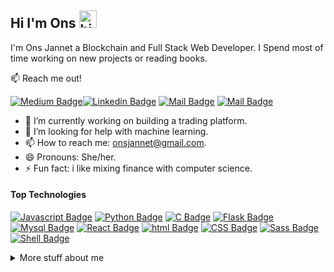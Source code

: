 ## Hi I'm Ons <img src="https://user-images.githubusercontent.com/1303154/88677602-1635ba80-d120-11ea-84d8-d263ba5fc3c0.gif" width="28px" alt="hi">

I'm Ons Jannet a Blockchain and Full Stack Web Developer. I Spend most of time working on new projects or reading books.

:mailbox: Reach me out!

[![Medium Badge](https://img.shields.io/badge/OnsJannet-12100E?style=for-the-badge&logo=medium&logoColor=white)](https://onsjannet.medium.com/)[![Linkedin Badge](https://img.shields.io/badge/-Ons-0e76a8?style=flat&labelColor=0e76a8&logo=linkedin&logoColor=white)](https://www.linkedin.com/in/ons-ben-jannet-227197176/) [![Mail Badge](https://img.shields.io/badge/-@onssheckler-e84393?style=flat&labelColor=e84393&logo=instagram&logoColor=white)](https://www.instagram.com/onssheckler/) [![Mail Badge](https://img.shields.io/badge/-OnsJannet-c0392b?style=flat&labelColor=c0392b&logo=gmail&logoColor=white)](mailto:isonsjannet@gmail.com)



- 🔭 I’m currently working on building a trading platform.
- 🤔 I’m looking for help with machine learning.
- 📫 How to reach me: onsjannet@gmail.com.
- 😄 Pronouns: She/her.
- ⚡ Fun fact: i like mixing finance with computer science.

#### Top Technologies



 [![Javascript Badge](https://img.shields.io/badge/JavaScript-F7DF1E?style=for-the-badge&logo=javascript&logoColor=black)](#) [![Python Badge](https://img.shields.io/badge/Python-3776AB?style=for-the-badge&logo=python&logoColor=white)](#) [![C Badge](https://img.shields.io/badge/C-00599C?style=for-the-badge&logo=c&logoColor=white)](#) [![Flask Badge](https://img.shields.io/badge/Flask-000000?style=for-the-badge&logo=flask&logoColor=white)](#) [![Mysql Badge](https://img.shields.io/badge/MySQL-00000F?style=for-the-badge&logo=mysql&logoColor=white)](#) [![React Badge](https://img.shields.io/badge/-React-61DBFB?style=for-the-badge&labelColor=black&logo=react&logoColor=61DBFB)](#) [![html Badge]( 	https://img.shields.io/badge/HTML5-E34F26?style=for-the-badge&logo=html5&logoColor=white)](#) [![CSS Badge]( 	https://img.shields.io/badge/CSS3-1572B6?style=for-the-badge&logo=css3&logoColor=white)](#) [![Sass Badge]( 	https://img.shields.io/badge/Sass-CC6699?style=for-the-badge&logo=sass&logoColor=white)](#) [![Shell Badge]( 	https://img.shields.io/badge/Shell_Script-121011?style=for-the-badge&logo=gnu-bash&logoColor=white)](#)






<details>
<summary>
  More stuff about me
</summary>

<br >

I am a finance graduate that decided to switch to computer science, I love learning new technologies and sharing knowledge via my medium account to help other developers. passioned about trading / finance i love to work on financial projects.



#### Github Stats

![Ons's github stats](https://github-readme-stats.vercel.app/api?username=OnsJannet&count_private=true&theme=blue-green&hide=contribs,prs)

</details>

